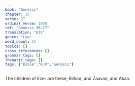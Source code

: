 ```yaml
---
book: "Genesis"
chapter: 36
verse: 27
ordinal_verse: 1068
ref: "Genesis 36:27"
translation: "KJV"
genre: "Law"
word_count: 11
topics: []
cross_references: []
grammar_tags: []
thematic_tags: []
tags: ["Bible","KJV","Genesis"]
---
```

The children of Ezer are these; Bilhan, and Zaavan, and Akan.
